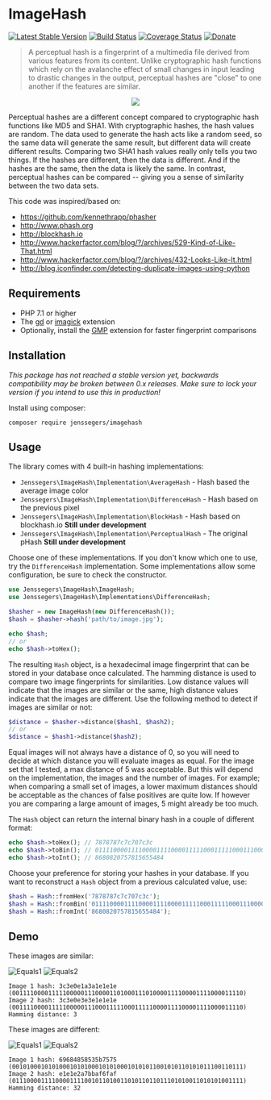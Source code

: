 ImageHash
=========

[![Latest Stable Version](http://img.shields.io/github/release/jenssegers/imagehash.svg)](https://packagist.org/packages/jenssegers/imagehash) [![Build Status](http://img.shields.io/travis/jenssegers/imagehash.svg)](https://travis-ci.org/jenssegers/imagehash) [![Coverage Status](http://img.shields.io/coveralls/jenssegers/imagehash.svg)](https://coveralls.io/r/jenssegers/imagehash) [![Donate](https://img.shields.io/badge/donate-paypal-blue.svg)](https://www.paypal.me/jenssegers)

> A perceptual hash is a fingerprint of a multimedia file derived from various features from its content. Unlike cryptographic hash functions which rely on the avalanche effect of small changes in input leading to drastic changes in the output, perceptual hashes are "close" to one another if the features are similar.

<p align="center"><img src="https://jenssegers.com/uploads/images/fingerprint.png"></p>

Perceptual hashes are a different concept compared to cryptographic hash functions like MD5 and SHA1. With cryptographic hashes, the hash values are random. The data used to generate the hash acts like a random seed, so the same data will generate the same result, but different data will create different results. Comparing two SHA1 hash values really only tells you two things. If the hashes are different, then the data is different. And if the hashes are the same, then the data is likely the same. In contrast, perceptual hashes can be compared -- giving you a sense of similarity between the two data sets.

This code was inspired/based on:
 - https://github.com/kennethrapp/phasher
 - http://www.phash.org
 - http://blockhash.io
 - http://www.hackerfactor.com/blog/?/archives/529-Kind-of-Like-That.html
 - http://www.hackerfactor.com/blog/?/archives/432-Looks-Like-It.html
 - http://blog.iconfinder.com/detecting-duplicate-images-using-python

Requirements
------------

 - PHP 7.1 or higher
 - The [gd](http://php.net/manual/en/book.image.php) or [imagick](http://php.net/manual/en/book.imagick.php) extension
 - Optionally, install the [GMP](http://php.net/manual/en/book.gmp.php) extension for faster fingerprint comparisons

Installation
------------

*This package has not reached a stable version yet, backwards compatibility may be broken between 0.x releases. Make sure to lock your version if you intend to use this in production!*

Install using composer:

	composer require jenssegers/imagehash

Usage
-----

The library comes with 4 built-in hashing implementations:

 - `Jenssegers\ImageHash\Implementation\AverageHash` - Hash based the average image color
 - `Jenssegers\ImageHash\Implementation\DifferenceHash` - Hash based on the previous pixel
  - `Jenssegers\ImageHash\Implementation\BlockHash` - Hash based on blockhash.io **Still under development**
 - `Jenssegers\ImageHash\Implementation\PerceptualHash` - The original pHash **Still under development**

Choose one of these implementations. If you don't know which one to use, try the `DifferenceHash` implementation. Some implementations allow some configuration, be sure to check the constructor.

```php
use Jenssegers\ImageHash\ImageHash;
use Jenssegers\ImageHash\Implementations\DifferenceHash;

$hasher = new ImageHash(new DifferenceHash());
$hash = $hasher->hash('path/to/image.jpg');

echo $hash;
// or
echo $hash->toHex();
```

The resulting `Hash` object, is a hexadecimal image fingerprint that can be stored in your database once calculated. The hamming distance is used to compare two image fingerprints for similarities. Low distance values will indicate that the images are similar or the same, high distance values indicate that the images are different. Use the following method to detect if images are similar or not:

```php
$distance = $hasher->distance($hash1, $hash2);
// or
$distance = $hash1->distance($hash2);
```

Equal images will not always have a distance of 0, so you will need to decide at which distance you will evaluate images as equal. For the image set that I tested, a max distance of 5 was acceptable. But this will depend on the implementation, the images and the number of images. For example; when comparing a small set of images, a lower maximum distances should be acceptable as the chances of false positives are quite low. If however you are comparing a large amount of images, 5 might already be too much.

The `Hash` object can return the internal binary hash in a couple of different format:

```php
echo $hash->toHex(); // 7878787c7c707c3c
echo $hash->toBin(); // 0111100001111000011110000111110001111100011100000111110000111100
echo $hash->toInt(); // 8680820757815655484
```

Choose your preference for storing your hashes in your database. If you want to reconstruct a `Hash` object from a previous calculated value, use:

```php
$hash = Hash::fromHex('7878787c7c707c3c');
$hash = Hash::fromBin('0111100001111000011110000111110001111100011100000111110000111100');
$hash = Hash::fromInt('8680820757815655484');
```

Demo
----

These images are similar:

![Equals1](https://raw.githubusercontent.com/jenssegers/imagehash/master/tests/images/forest/forest-high.jpg)
![Equals2](https://raw.githubusercontent.com/jenssegers/imagehash/master/tests/images/forest/forest-copyright.jpg)

	Image 1 hash: 3c3e0e1a3a1e1e1e (0011110000111110000011100001101000111010000111100001111000011110)
	Image 2 hash: 3c3e0e3e3e1e1e1e (0011110000111110000011100011111000111110000111100001111000011110)
	Hamming distance: 3

These images are different:

![Equals1](https://raw.githubusercontent.com/jenssegers/imagehash/master/tests/images/office/tumblr_ndyfnr7lk21tubinno1_1280.jpg)
![Equals2](https://raw.githubusercontent.com/jenssegers/imagehash/master/tests/images/office/tumblr_ndyfq386o41tubinno1_1280.jpg)

	Image 1 hash: 69684858535b7575 (0010100010101000101010001010100010101011001010110101011100110111)
	Image 2 hash: e1e1e2a7bbaf6faf (0111000011110000111100101101001101011011011101010011010101001111)
	Hamming distance: 32
